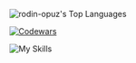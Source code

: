 ![rodin-opuz's Top Languages](https://github-readme-stats.vercel.app/api/top-langs/?username=rodin-opuz&theme=github_dark&show_icons=true&hide_border=true&layout=compact)

[![Codewars](https://www.codewars.com/users/rodin-opuz/badges/small)](https://www.codewars.com/users/rodin-opuz)

![My Skills](https://skillicons.dev/icons?i=python,c,html,css,js)
